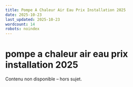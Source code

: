 ```yaml
---
title: Pompe A Chaleur Air Eau Prix Installation 2025
date: 2025-10-23
last_updated: 2025-10-23
wordcount: 14
robots: noindex
---
```


# pompe a chaleur air eau prix installation 2025

Contenu non disponible – hors sujet.